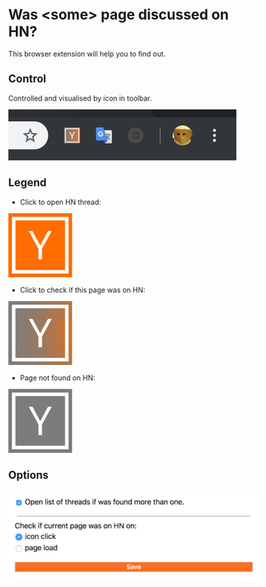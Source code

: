# Was \<some\> page discussed on HN?

This browser extension will help you to find out.


## Control

Controlled and visualised by icon in toolbar.

![web](screenshots/web.png)


## Legend

- Click to open HN thread:

![normal](icons/icon-128.png)

- Click to check if this page was on HN:

![mid](icons/mid-128.png) 

- Page not found on HN:

![grey](icons/grey-128.png) 


## Options

![](screenshots/options.png)

